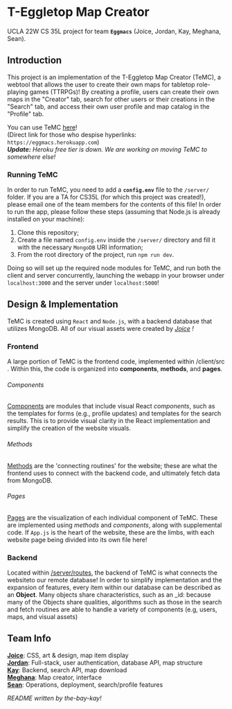 # T-Eggletop Map Creator
UCLA 22W CS 35L project for team **`Eggmacs`** (Joice, Jordan, Kay, Meghana, Sean).

## Introduction
This project is an implementation of the T-Eggletop Map Creator (TeMC), a webtool
that allows the user to create their own maps for tabletop role-playing games (TTRPGs)!
By creating a profile, users can create their own maps in the "Creator" tab,
search for other users or their creations in the "Search" tab, and access their own user
profile and map catalog in the "Profile" tab.

You can use TeMC [here](https://eggmacs.herokuapp.com)! <br>
(Direct link for those who despise hyperlinks: `https://eggmacs.herokuapp.com`) <br>
***Update:** Heroku free tier is down. We are working on moving TeMC to somewhere else!*

### Running TeMC
In order to run TeMC, you need to add a **`config.env`** file to the `/server/` folder.
If you are a TA for CS35L (for which this project was created!), please email one
of the team members for the contents of this file! In order to run the app, please
follow these steps (assuming that Node.js is already installed on your machine):

1. Clone this repository;
2. Create a file named `config.env` inside the `/server/` directory and fill it with
   the necessary `MongoDB` URI information;
4. From the root directory of the project, run `npm run dev`.

Doing so will set up the required node modules for TeMC, and run both the client
and server concurrently, launching the webapp in your browser under `localhost:3000`
and the server under `localhost:5000`!

## Design & Implementation
TeMC is created using `React` and `Node.js`, with a backend database that utilizes
MongoDB. All of our visual assets were created by *[Joice](https://github.com/Jomeimei) !*

### Frontend
A large portion of TeMC is the frontend code, implemented within /client/src .
Within this, the code is organized into **components**, **methods**, and **pages**.

###### Components
[Components](https://github.com/kuanhenglin/eggmacs/tree/main/client/src/components)
are modules that include visual React *components*, such as the templates
for forms (e.g., profile updates) and templates for the search results.  This
is to provide visual clarity in the React implementation and simplify the creation
of the website visuals.

###### Methods
[Methods](https://github.com/kuanhenglin/eggmacs/tree/main/client/src/methods)
are the 'connecting routines' for the website; these are what the frontend
uses to connect with the backend code, and ultimately fetch data from MongoDB.

###### Pages
[Pages](https://github.com/kuanhenglin/eggmacs/tree/main/client/src/pages)
are the visualization of each individual component of TeMC.  These are
implemented using *methods* and *components*, along with supplemental code.
If `App.js` is the heart of the website, these are the limbs, with each website
page being divided into its own file here!

### Backend
Located within [/server/routes](https://github.com/kuanhenglin/eggmacs/tree/main/server/routes), 
the backend of TeMC is what connects the websiteto our remote database! 
In order to simplify implementation and the expansion of
features, every item within our database can be described as an **Object**.
Many objects share characteristics, such as an _id: because many of the Objects
share qualities, algorithms such as those in the search and fetch routines are
able to handle a variety of components (e.g, users, maps, and visual assets)

## Team Info
**[Joice](https://github.com/Jomeimei)**: CSS, art & design, map item display <br>
**[Jordan](https://github.com/kuanhenglin)**: Full-stack, user authentication, database API, map structure <br>
**[Kay](https://github.com/the-bay-kay)**: Backend, search API, map download <br>
**[Meghana](https://github.com/mvchfvn)**: Map creator, interface <br>
**[Sean](https://github.com/shalphan)**: Operations, deployment, search/profile features

*README written by the-bay-kay!*
